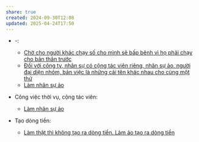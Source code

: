 ```yaml
---
share: true
created: 2024-09-30T12:08
updated: 2025-04-24T17:50
---
```

- \-: 
    - [Chờ cho người khác chạy số cho mình sẽ bấp bênh vì họ phải chạy cho bản thân trước](../M%C3%B4%20h%C3%ACnh%20nh%C3%A2n%20s%E1%BB%B1/%C4%90%E1%BA%A9y%20doanh%20s%E1%BB%91/Ch%E1%BB%9D%20cho%20ng%C6%B0%E1%BB%9Di%20kh%C3%A1c%20ch%E1%BA%A1y%20s%E1%BB%91%20cho%20m%C3%ACnh%20s%E1%BA%BD%20b%E1%BA%A5p%20b%C3%AAnh%20v%C3%AC%20h%E1%BB%8D%20ph%E1%BA%A3i%20ch%E1%BA%A1y%20cho%20b%E1%BA%A3n%20th%C3%A2n%20tr%C6%B0%E1%BB%9Bc.md)
    - [Đối với công ty, nhân sự có cộng tác viên riêng, nhân sự ảo, người đại diện nhóm, bán việc là những cái tên khác nhau cho cùng một thứ](../M%C3%B4%20h%C3%ACnh%20nh%C3%A2n%20s%E1%BB%B1/%C4%90%E1%BB%91i%20v%E1%BB%9Bi%20c%C3%B4ng%20ty,%20nh%C3%A2n%20s%E1%BB%B1%20c%C3%B3%20c%E1%BB%99ng%20t%C3%A1c%20vi%C3%AAn%20ri%C3%AAng,%20nh%C3%A2n%20s%E1%BB%B1%20%E1%BA%A3o,%20ng%C6%B0%E1%BB%9Di%20%C4%91%E1%BA%A1i%20di%E1%BB%87n%20nh%C3%B3m,%20b%C3%A1n%20vi%E1%BB%87c%20l%C3%A0%20nh%E1%BB%AFng%20c%C3%A1i%20t%C3%AAn%20kh%C3%A1c%20nhau%20cho%20c%C3%B9ng%20m%E1%BB%99t%20th%E1%BB%A9.md)
    - [Làm nhân sự ảo](../../%F0%9F%93%90D%E1%BB%B1%20%C3%A1n/Ch%E1%BA%A1y%20ch%E1%BB%89%20ti%C3%AAu/L%C3%A0m%20nh%C3%A2n%20s%E1%BB%B1%20%E1%BA%A3o/index.md)

- Công việc thời vụ, cộng tác viên: 
    - [Làm nhân sự ảo](../../%F0%9F%93%9CT%C3%A0i%20nguy%C3%AAn/%C3%9D%20t%C6%B0%E1%BB%9Fng%20ki%E1%BA%BFm%20ti%E1%BB%81n/3%20%C3%9D%20t%C6%B0%E1%BB%9Fng/C%C3%B4ng%20vi%E1%BB%87c%20th%E1%BB%9Di%20v%E1%BB%A5,%20c%E1%BB%99ng%20t%C3%A1c%20vi%C3%AAn/Cho%20nh%C3%A2n%20vi%C3%AAn,%20%C4%91%E1%BA%A1i%20l%C3%BD/L%C3%A0m%20nh%C3%A2n%20s%E1%BB%B1%20%E1%BA%A3o/index.md)

- Tạo dòng tiền: 
    - [Làm thật thì không tạo ra dòng tiền. Làm ảo tạo ra dòng tiền](../Ki%E1%BA%BFm%20ti%E1%BB%81n/L%C3%A0m%20ch%E1%BB%A7/T%E1%BA%A1o%20d%C3%B2ng%20ti%E1%BB%81n/L%C3%A0m%20th%E1%BA%ADt%20th%C3%AC%20kh%C3%B4ng%20t%E1%BA%A1o%20ra%20d%C3%B2ng%20ti%E1%BB%81n.%20L%C3%A0m%20%E1%BA%A3o%20t%E1%BA%A1o%20ra%20d%C3%B2ng%20ti%E1%BB%81n.md)

